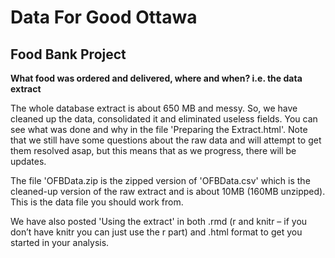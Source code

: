 # Data For Good Ottawa

## Food Bank Project


**What food was ordered and delivered, where and when? i.e. the data extract**

The whole database extract is about 650 MB and messy. So, we have cleaned up the data, consolidated it and eliminated useless fields. You can see what was done and why in the file 'Preparing the Extract.html'. Note that we still have some questions about the raw data and will attempt to get them resolved asap, but this means that as we progress, there will be updates. 

The file 'OFBData.zip is the zipped version of 'OFBData.csv' which is the cleaned-up version of the raw extract and is about 10MB (160MB unzipped).  This is the data file you should work from.

We have also posted 'Using the extract' in both .rmd (r and knitr – if you don’t have knitr you can just use the r part) and .html format to get you started in your analysis.